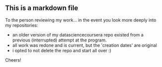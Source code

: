 ## This is a markdown file
To the person reviewing my work... in the event you look more deeply into my repositories:

* an older version of my datasciencecoursera repo existed from a previous (interrupted) attempt at the program.
* all work was redone and is current, but the 'creation dates' are original
* i opted to not delete the repo and start all over :)

Cheers!